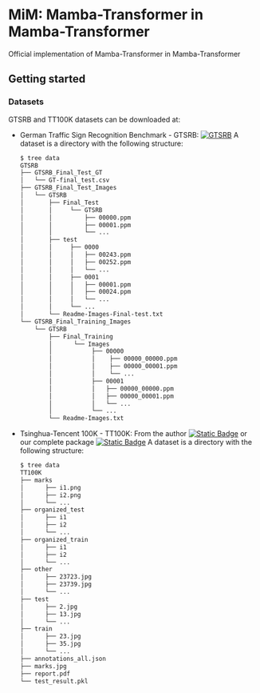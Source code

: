 # MiM: Mamba-Transformer in Mamba-Transformer

Official implementation of Mamba-Transformer in Mamba-Transformer

## Getting started
### Datasets
GTSRB and TT100K datasets can be downloaded at:

- German Traffic Sign Recognition Benchmark - GTSRB: [![GTSRB](https://img.shields.io/badge/Kaggle-GTSRB-link?style=flat&logo=kaggle&color=blue&link=https%3A%2F%2Fwww.kaggle.com%2Fdatasets%2Fnaofunyannn%2Fmama-gtsrb)](https://www.kaggle.com/datasets/naofunyannn/mama-gtsrb)
  A dataset is a directory with the following structure:
  ```bash
  $ tree data
  GTSRB
  ├── GTSRB_Final_Test_GT
  │   └── GT-final_test.csv
  ├── GTSRB_Final_Test_Images
  │   └── GTSRB
  │       ├── Final_Test
  │       │     └── GTSRB
  │       │         ├── 00000.ppm
  │       │         ├── 00001.ppm
  │       │         └── ...
  │       ├── test
  │       │     ├── 0000
  │       │     │   ├── 00243.ppm
  │       │     │   ├── 00252.ppm
  │       │     │   └── ...
  │       │     ├── 0001
  │       │     │   ├── 00001.ppm
  │       │     │   ├── 00024.ppm
  │       │     │   └── ...
  │       │     └── ...       
  │       └── Readme-Images-Final-test.txt
  └── GTSRB_Final_Training_Images
      └── GTSRB
          ├── Final_Training
          │      └── Images
          │           ├── 00000
          │           │    ├── 00000_00000.ppm
          │           │    ├── 00000_00001.ppm
          │           │    └── ...
          │           ├── 00001
          │           │   ├── 00000_00000.ppm
          │           │   ├── 00000_00001.ppm
          │           │   └── ...
          │           └── ... 
          └── Readme-Images.txt

- Tsinghua-Tencent 100K - TT100K: From the author [![Static Badge](https://img.shields.io/badge/Dataset-TT100K-blue?logo=ieee&labelColor=gray&color=green&link=https%3A%2F%2Fcg.cs.tsinghua.edu.cn%2Ftraffic-sign%2F)](https://cg.cs.tsinghua.edu.cn/traffic-sign/) or our complete package [![Static Badge](https://img.shields.io/badge/Kaggle-TT100K-blue?logo=kaggle&labelColor=gray&color=blue&link=https%3A%2F%2Fwww.kaggle.com%2Fdatasets%2Fnaofunyannn%2Fmama-tt100k)](https://www.kaggle.com/datasets/naofunyannn/mama-tt100k)
  A dataset is a directory with the following structure:
  ```bash
  $ tree data
  TT100K
  ├── marks
  │      ├── i1.png
  │      ├── i2.png
  │      └── ...
  ├── organized_test
  │      ├── i1
  │      ├── i2
  │      └── ...
  ├── organized_train
  │      ├── i1
  │      ├── i2
  │      └── ...
  ├── other
  │      ├── 23723.jpg
  │      ├── 23739.jpg
  │      └── ...
  ├── test
  │      ├── 2.jpg
  │      ├── 13.jpg
  │      └── ...
  ├── train
  │      ├── 23.jpg
  │      ├── 35.jpg
  │      └── ...
  ├── annotations_all.json
  ├── marks.jpg
  ├── report.pdf
  └── test_result.pkl


